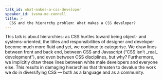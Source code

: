 ```yaml
---
talk_id: what-makes-a-css-developer
speaker_id: ivana-mc-connell
title: >
  CSS and the hierarchy problem: What makes a CSS developer?
---
```


<p>This talk is about hierarchies: as CSS hurtles toward being object- and
systems-oriented, the titles and responsibilities of designer and
developer become much more fluid and yet, we continue to categorise.
We draw lines between front and back end, between CSS and Javascript
(“CSS isn’t _real_ development”), and even between CSS disciplines, but
why? Furthermore, we implicitly draw these lines between white male
developers and everyone else. This results in damaging hierarchies that
threaten to devalue the work we do in diversifying CSS — both as a
language and as a community.</p>
